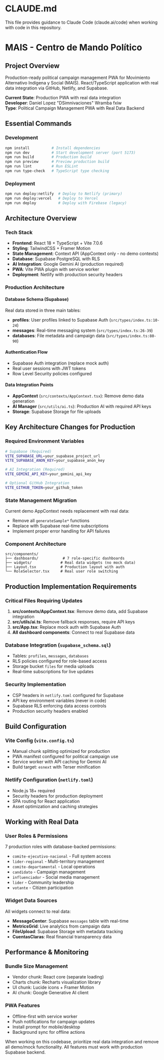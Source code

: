 # CLAUDE.md

This file provides guidance to Claude Code (claude.ai/code) when working with code in this repository.

# MAIS - Centro de Mando Político

## Project Overview
Production-ready political campaign management PWA for Movimiento Alternativo Indígena y Social (MAIS). React/TypeScript application with real data integration via GitHub, Netlify, and Supabase.

**Current State**: Production PWA with real data integration  
**Developer**: Daniel Lopez "DSimnivaciones" Wramba fxiw  
**Type**: Political Campaign Management PWA with Real Data Backend

## Essential Commands

### Development
```bash
npm install          # Install dependencies
npm run dev          # Start development server (port 5173)
npm run build        # Production build
npm run preview      # Preview production build
npm run lint         # Run ESLint
npm run type-check   # TypeScript type checking
```

### Deployment
```bash
npm run deploy:netlify  # Deploy to Netlify (primary)
npm run deploy:vercel   # Deploy to Vercel
npm run deploy          # Deploy with Firebase (legacy)
```

## Architecture Overview

### Tech Stack
- **Frontend**: React 18 + TypeScript + Vite 7.0.6
- **Styling**: TailwindCSS + Framer Motion
- **State Management**: Context API (AppContext only - no demo contexts)
- **Database**: Supabase PostgreSQL with RLS
- **AI Integration**: Google Gemini AI (production required)
- **PWA**: Vite PWA plugin with service worker
- **Deployment**: Netlify with production security headers

### Production Architecture

#### Database Schema (Supabase)
Real data stored in three main tables:
- **profiles**: User profiles linked to Supabase Auth (`src/types/index.ts:10-24`)
- **messages**: Real-time messaging system (`src/types/index.ts:26-39`)  
- **databases**: File metadata and campaign data (`src/types/index.ts:80-90`)

#### Authentication Flow
- Supabase Auth integration (replace mock auth)
- Real user sessions with JWT tokens
- Row Level Security policies configured

#### Data Integration Points
- **AppContext** (`src/contexts/AppContext.tsx`): Remove demo data generation
- **AI Manager** (`src/utils/ai.ts`): Production AI with required API keys
- **Storage**: Supabase Storage for file uploads

## Key Architecture Changes for Production

### Required Environment Variables
```bash
# Supabase (Required)
VITE_SUPABASE_URL=your_supabase_project_url
VITE_SUPABASE_ANON_KEY=your_supabase_anon_key

# AI Integration (Required)  
VITE_GEMINI_API_KEY=your_gemini_api_key

# Optional GitHub Integration
VITE_GITHUB_TOKEN=your_github_token
```

### State Management Migration
Current demo AppContext needs replacement with real data:
- Remove all `generateSample*` functions 
- Replace with Supabase real-time subscriptions
- Implement proper error handling for API failures

### Component Architecture
```
src/components/
├── dashboards/           # 7 role-specific dashboards
├── widgets/             # Real data widgets (no mock data)
├── Layout.tsx           # Production layout with auth
└── RoleSelector.tsx     # Real user role switching
```

## Production Implementation Requirements

### Critical Files Requiring Updates
1. **src/contexts/AppContext.tsx**: Remove demo data, add Supabase integration
2. **src/utils/ai.ts**: Remove fallback responses, require API keys  
3. **src/App.tsx**: Replace mock auth with Supabase Auth
4. **All dashboard components**: Connect to real Supabase data

### Database Integration (`supabase_schema.sql`)
- Tables: `profiles`, `messages`, `databases`
- RLS policies configured for role-based access
- Storage bucket `files` for media uploads
- Real-time subscriptions for live updates

### Security Implementation
- CSP headers in `netlify.toml` configured for Supabase
- API key environment variables (never in code)
- Supabase RLS enforcing data access controls
- Production security headers enabled

## Build Configuration

### Vite Config (`vite.config.ts`)
- Manual chunk splitting optimized for production
- PWA manifest configured for political campaign use
- Service worker with API caching for Gemini AI
- Build target: `esnext` with Terser minification

### Netlify Configuration (`netlify.toml`)
- Node.js 18+ required
- Security headers for production deployment  
- SPA routing for React application
- Asset optimization and caching strategies

## Working with Real Data

### User Roles & Permissions
7 production roles with database-backed permissions:
- `comite-ejecutivo-nacional` - Full system access
- `lider-regional` - Multi-territory management  
- `comite-departamental` - Local operations
- `candidato` - Campaign management
- `influenciador` - Social media management
- `lider` - Community leadership
- `votante` - Citizen participation

### Widget Data Sources
All widgets connect to real data:
- **MessageCenter**: Supabase `messages` table with real-time
- **MetricsGrid**: Live analytics from campaign data
- **FileUpload**: Supabase Storage with metadata tracking
- **CuentasClaras**: Real financial transparency data

## Performance & Monitoring

### Bundle Size Management
- Vendor chunk: React core (separate loading)
- Charts chunk: Recharts visualization library
- UI chunk: Lucide icons + Framer Motion
- AI chunk: Google Generative AI client

### PWA Features
- Offline-first with service worker
- Push notifications for campaign updates  
- Install prompt for mobile/desktop
- Background sync for offline actions

When working on this codebase, prioritize real data integration and remove all demo/mock functionality. All features must work with production Supabase backend.